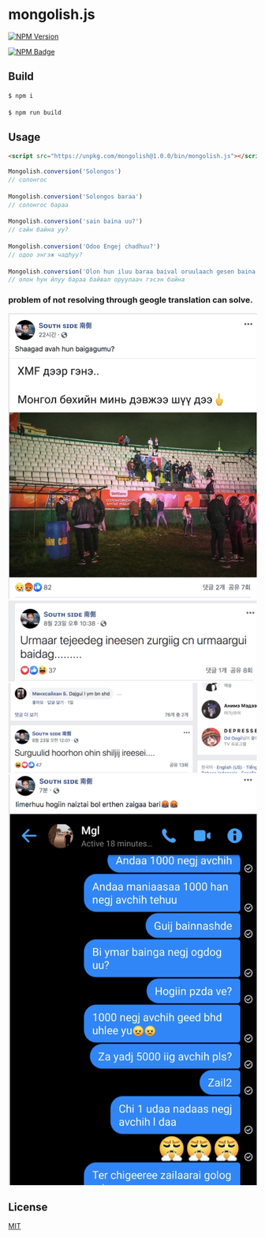 # mongolish.js

[![NPM Version](https://img.shields.io/npm/v/mongolish.svg)](https://www.npmjs.com/package/mongolish)

[![NPM Badge](https://nodei.co/npm/mongolish.png?downloads=true)](https://www.npmjs.com/package/mongolish)

## Build

```bash
$ npm i

$ npm run build
```

## Usage

```html
<script src="https://unpkg.com/mongolish@1.0.0/bin/mongolish.js"></script>
```

```js
Mongolish.conversion('Solongos') 
// солонгос

Mongolish.conversion('Solongos baraa') 
// солонгос бараа

Mongolish.conversion('sain baina uu?') 
// сайн байна уу?

Mongolish.conversion('Odoo Engej chadhuu?') 
// одоо энгэж чадhуу?

Mongolish.conversion('Olon hun iluu baraa baival oruulaach gesen baina') 
// олон hун йлуу бараа байвал оруулаач гэсэн байна
```

### problem of not resolving through geogle translation can solve.

<img src='bin/mn.png' width='600px'/>

<br />

<img src='bin/mn2.png' width='600px'/>

<br />

<img src='bin/mn3.png' width='600px'/>

<br />

<img src='bin/mn4.png' width='600px'/>

## License

[MIT](LICENSE)